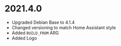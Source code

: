 # 2021.4.0

- Upgraded Debian Base to 4.1.4
- Changed versioning to match Home Assistant style
- Added `BUILD_FROM` ARG
- Added Logo